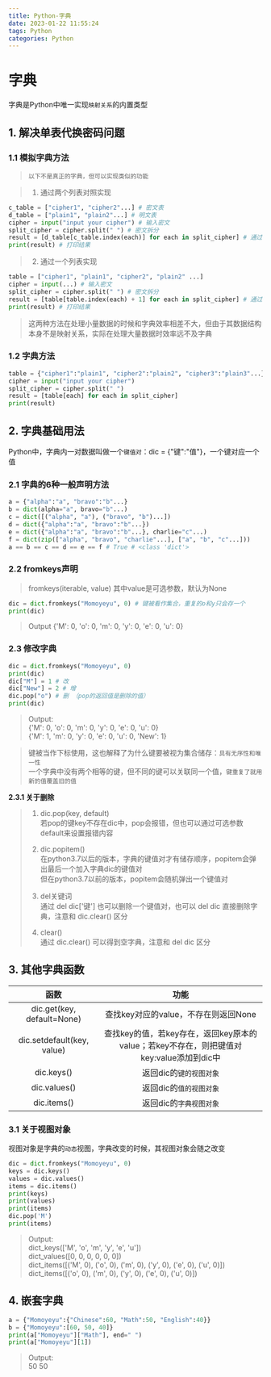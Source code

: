 ```yaml
---
title: Python-字典
date: 2023-01-22 11:55:24
tags: Python
categories: Python
---
```



# 字典

字典是Python中唯一实现`映射关系`的内置类型

## 1. 解决单表代换密码问题

### 1.1 模拟字典方法

> `以下不是真正的字典，但可以实现类似的功能`

> 1. 通过两个列表对照实现
```python
c_table = ["cipher1", "cipher2"...] # 密文表
d_table = ["plain1", "plain2"...] # 明文表
cipher = input("input your cipher") # 输入密文
split_cipher = cipher.split(" ") # 密文拆分
result = [d_table[c_table.index(each)] for each in split_cipher] # 通过查找密文下标找到对应下标明文来解密
print(result) # 打印结果
```
> 2. 通过一个列表实现
```python
table = ["cipher1", "plain1", "cipher2", "plain2" ...]
cipher = input(...) # 输入密文
split_cipher = cipher.split(" ") # 密文拆分
result = [table[table.index(each) + 1] for each in split_cipher] # 通过查找密文下标，得到其下一位，即对应的明文
print(result) # 打印结果
```

> 这两种方法在处理小量数据的时候和字典效率相差不大，但由于其数据结构本身不是映射关系，实际在处理大量数据时效率远不及字典

### 1.2 字典方法
```python
table = {"cipher1":"plain1", "cipher2":"plain2", "cipher3":"plain3"...}
cipher = input("input your cipher")
split_cipher = cipher.split(" ")
result = [table[each] for each in split_cipher]
print(result)
```

## 2. 字典基础用法

Python中，字典内一对数据叫做一个`键值对`：dic = {"键":"值"}，一个键对应一个值

### 2.1 字典的6种一般声明方法
```python
a = {"alpha":"a", "bravo":"b"...}
b = dict(alpha="a", bravo="b"...)
c = dict([("alpha", "a"), ("bravo", "b")...])
d = dict({"alpha":"a", "bravo":"b"...})
e = dict({"alpha":"a", "bravo":"b"...}, charlie="c"...)
f = dict(zip(["alpha", "bravo", "charlie"...], ["a", "b", "c"...]))
a == b == c == d == e == f # True # <class 'dict'>
```

### 2.2 fromkeys声明

> fromkeys(iterable, value) 其中value是可选参数，默认为None
```python
dic = dict.fromkeys("Momoyeyu", 0) # 键被看作集合，重复的o和y只会存一个
print(dic)
```
> Output
> {'M': 0, 'o': 0, 'm': 0, 'y': 0, 'e': 0, 'u': 0}

### 2.3 修改字典

> 
```python
dic = dict.fromkeys("Momoyeyu", 0)
print(dic)
dic["M"] = 1 # 改
dic["New"] = 2 # 增
dic.pop("o") # 删 （pop的返回值是删除的值）
print(dic)
```
> Output:  
> {'M': 0, 'o': 0, 'm': 0, 'y': 0, 'e': 0, 'u': 0}  
> {'M': 1, 'm': 0, 'y': 0, 'e': 0, 'u': 0, 'New': 1}  


> 键被当作下标使用，这也解释了为什么键要被视为集合储存：`具有无序性和唯一性`  
> 一个字典中没有两个相等的键，但不同的键可以关联同一个值，`键重复了就用新的值覆盖旧的值`  

**2.3.1 关于删除**

> 1. dic.pop(key, default)  
> 若pop的键key不存在dic中，pop会报错，但也可以通过可选参数default来设置报错内容  
>
> 2. dic.popitem()  
> 在python3.7以后的版本，字典的键值对才有储存顺序，popitem会弹出最后一个加入字典dic的键值对  
> 但在python3.7以前的版本，popitem会随机弹出一个键值对  
>
> 3. del关键词  
> 通过 del dic['键'] 也可以删除一个键值对，也可以 del dic 直接删除字典，注意和 dic.clear() 区分  
>
> 4. clear()  
> 通过 dic.clear() 可以得到空字典，注意和 del dic 区分  

## 3. 其他字典函数

函数|功能
:-:|:-:
dic.get(key, default=None)|查找key对应的value，不存在则返回None
dic.setdefault(key, value)|查找key的值，若key存在，返回key原本的value；若key不存在，则把键值对key:value添加到dic中
dic.keys()|返回dic的`键的视图对象`
dic.values()|返回dic的`值的视图对象`
dic.items()|返回dic的`字典视图对象`

### 3.1 关于视图对象

视图对象是字典的`动态`视图，字典改变的时候，其视图对象会随之改变

> 
```python
dic = dict.fromkeys("Momoyeyu", 0)
keys = dic.keys()
values = dic.values()
items = dic.items()
print(keys)
print(values)
print(items)
dic.pop('M')
print(items)
```
> Output:  
> dict_keys(['M', 'o', 'm', 'y', 'e', 'u'])  
> dict_values([0, 0, 0, 0, 0, 0])  
> dict_items([('M', 0), ('o', 0), ('m', 0), ('y', 0), ('e', 0), ('u', 0)])  
> dict_items([('o', 0), ('m', 0), ('y', 0), ('e', 0), ('u', 0)])  


## 4. 嵌套字典
> 
```python
a = {"Momoyeyu":{"Chinese":60, "Math":50, "English":40}}
b = {"Momoyeyu":[60, 50, 40]}
print(a["Momoyeyu"]["Math"], end=" ")
print(a["Momoyeyu"][1])
```
> Output:  
> 50 50